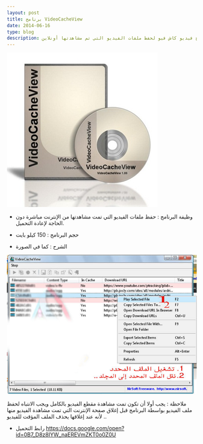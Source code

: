 ```yaml
---
layout: post
title: برنامج VideoCacheView 
date: 2014-06-16
type: blog
description: برنامج فيديو كاش فيو لحفظ ملفات الفيديو التي تم مشاهدتها أونلاين
---
```




![برنامج فيديو كاش فيو](/assets/videocacheview.jpg "برنامج فيديو كاش فيو لحفظ ملفات الفيديو المشاهدة")

* وظيفة البرنامج : حفظ ملفات الفيديو التي تمت مشاهدتها من الإنترنت مباشرة دون الحاجة لإعادة التحميل.

* حجم البرنامج : 150 كيلو بايت

* الشرح : كما في الصورة

![شرح برنامج فيديو كاش فيو](/assets/videocacheview1.jpg "شرح برنامج فيديو كاش فيو")

ملاحظة : يجب أولا أن تكون تمت مشاهدة مقطع الفيديو بالكامل ويجب الانتباه لحفظ ملف الفيديو بواسطة البرنامج قبل إغلاق صفحة الإنترنت التي تمت مشاهدة الفيديو منها لأنه عند إغلاقها يحذف الملف المؤقت للفيديو ..

* رابط التحميل <https://docs.google.com/open?id=0B7_D8z8IYW_naEREVmZKT0o0Z0U>
